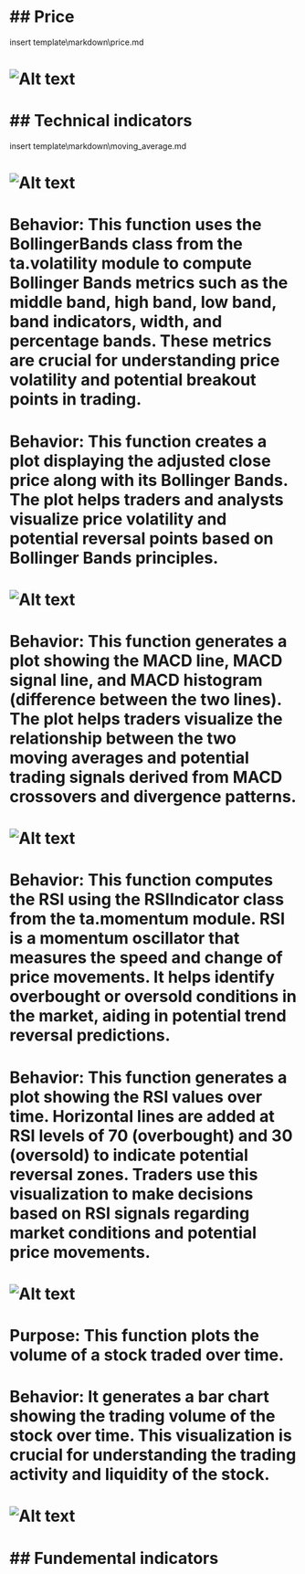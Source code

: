 
# ## Price


insert template\markdown\price.md


# ![Alt text](outputs\{ticker}\imgs\adjusted_close.png)


# ## Technical indicators


insert template\markdown\moving_average.md



# ![Alt text](outputs\{ticker}\imgs\moving_average.png)


# Behavior: This function uses the BollingerBands class from the ta.volatility module to compute Bollinger Bands metrics such as the middle band, high band, low band, band indicators, width, and percentage bands. These metrics are crucial for understanding price volatility and potential breakout points in trading.
# 
# Behavior: This function creates a plot displaying the adjusted close price along with its Bollinger Bands. The plot helps traders and analysts visualize price volatility and potential reversal points based on Bollinger Bands principles.


# ![Alt text](bollinger_bands.png)
# 
# 


# Behavior: This function generates a plot showing the MACD line, MACD signal line, and MACD histogram (difference between the two lines). The plot helps traders visualize the relationship between the two moving averages and potential trading signals derived from MACD crossovers and divergence patterns.
# 


# ![Alt text](macd.png)


# Behavior: This function computes the RSI using the RSIIndicator class from the ta.momentum module. RSI is a momentum oscillator that measures the speed and change of price movements. It helps identify overbought or oversold conditions in the market, aiding in potential trend reversal predictions.
# 
# Behavior: This function generates a plot showing the RSI values over time. Horizontal lines are added at RSI levels of 70 (overbought) and 30 (oversold) to indicate potential reversal zones. Traders use this visualization to make decisions based on RSI signals regarding market conditions and potential price movements.
# 


# ![Alt text](rsi.png)


# Purpose: This function plots the volume of a stock traded over time.
# 
# Behavior: It generates a bar chart showing the trading volume of the stock over time. This visualization is crucial for understanding the trading activity and liquidity of the stock.
# 


# ![Alt text](volume.png)


# ## Fundemental indicators


